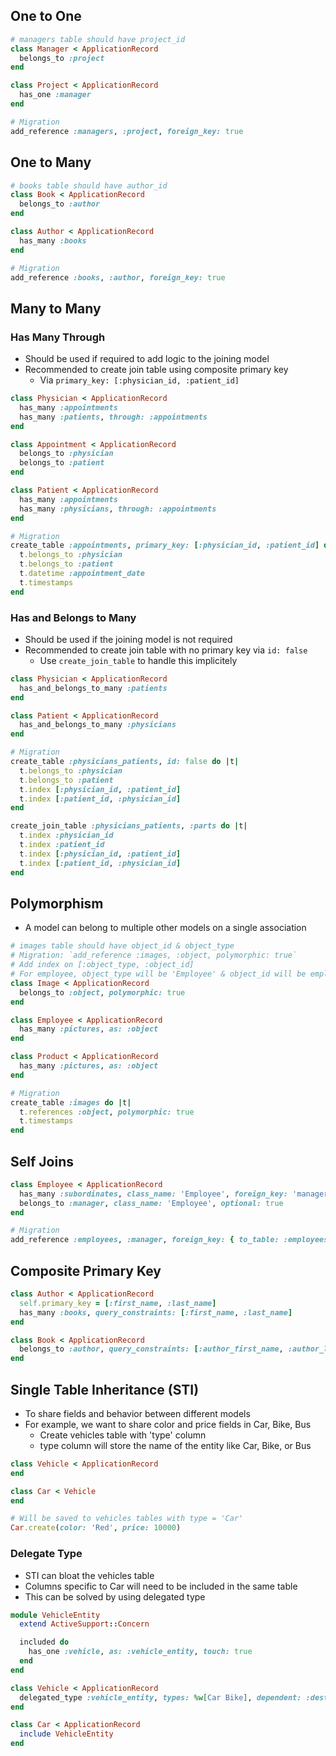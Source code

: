 ## One to One
```rb
# managers table should have project_id
class Manager < ApplicationRecord
  belongs_to :project
end

class Project < ApplicationRecord
  has_one :manager
end

# Migration
add_reference :managers, :project, foreign_key: true
```

## One to Many
```rb
# books table should have author_id
class Book < ApplicationRecord
  belongs_to :author
end

class Author < ApplicationRecord
  has_many :books
end

# Migration
add_reference :books, :author, foreign_key: true
```

## Many to Many
### Has Many Through
- Should be used if required to add logic to the joining model
- Recommended to create join table using composite primary key
  - Via `primary_key: [:physician_id, :patient_id]`

```rb
class Physician < ApplicationRecord
  has_many :appointments
  has_many :patients, through: :appointments
end

class Appointment < ApplicationRecord
  belongs_to :physician
  belongs_to :patient
end

class Patient < ApplicationRecord
  has_many :appointments
  has_many :physicians, through: :appointments
end

# Migration
create_table :appointments, primary_key: [:physician_id, :patient_id] do |t|
  t.belongs_to :physician
  t.belongs_to :patient
  t.datetime :appointment_date
  t.timestamps
end
```

### Has and Belongs to Many
- Should be used if the joining model is not required
- Recommended to create join table with no primary key via `id: false`
  - Use `create_join_table` to handle this implicitely

```rb
class Physician < ApplicationRecord
  has_and_belongs_to_many :patients
end

class Patient < ApplicationRecord
  has_and_belongs_to_many :physicians
end

# Migration
create_table :physicians_patients, id: false do |t|
  t.belongs_to :physician
  t.belongs_to :patient
  t.index [:physician_id, :patient_id]
  t.index [:patient_id, :physician_id]
end

create_join_table :physicians_patients, :parts do |t|
  t.index :physician_id
  t.index :patient_id
  t.index [:physician_id, :patient_id]
  t.index [:patient_id, :physician_id]
end
```

## Polymorphism
- A model can belong to multiple other models on a single association

```rb
# images table should have object_id & object_type
# Migration: `add_reference :images, :object, polymorphic: true`
# Add index on [:object_type, :object_id]
# For employee, object_type will be 'Employee' & object_id will be employee.id
class Image < ApplicationRecord
  belongs_to :object, polymorphic: true
end

class Employee < ApplicationRecord
  has_many :pictures, as: :object
end

class Product < ApplicationRecord
  has_many :pictures, as: :object
end

# Migration
create_table :images do |t|
  t.references :object, polymorphic: true
  t.timestamps
end
```

## Self Joins
```rb
class Employee < ApplicationRecord
  has_many :subordinates, class_name: 'Employee', foreign_key: 'manager_id'
  belongs_to :manager, class_name: 'Employee', optional: true
end

# Migration
add_reference :employees, :manager, foreign_key: { to_table: :employees }
```

## Composite Primary Key
```rb
class Author < ApplicationRecord
  self.primary_key = [:first_name, :last_name]
  has_many :books, query_constraints: [:first_name, :last_name]
end

class Book < ApplicationRecord
  belongs_to :author, query_constraints: [:author_first_name, :author_last_name]
end
```

## Single Table Inheritance (STI)
- To share fields and behavior between different models
- For example, we want to share color and price fields in Car, Bike, Bus
  - Create vehicles table with 'type' column
  - type column will store the name of the entity like Car, Bike, or Bus

```rb
class Vehicle < ApplicationRecord
end

class Car < Vehicle
end

# Will be saved to vehicles tables with type = 'Car'
Car.create(color: 'Red', price: 10000)
```

### Delegate Type
- STI can bloat the vehicles table
- Columns specific to Car will need to be included in the same table
- This can be solved by using delegated type

```rb
module VehicleEntity
  extend ActiveSupport::Concern

  included do
    has_one :vehicle, as: :vehicle_entity, touch: true
  end
end

class Vehicle < ApplicationRecord
  delegated_type :vehicle_entity, types: %w[Car Bike], dependent: :destroy
end

class Car < ApplicationRecord
  include VehicleEntity
end
```
